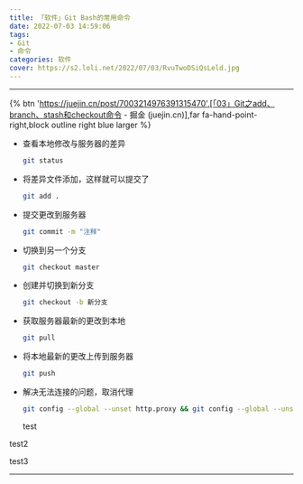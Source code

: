 ```yaml
---
title: 「软件」Git Bash的常用命令
date: 2022-07-03 14:59:06
tags:
- Git
- 命令
categories: 软件
cover: https://s2.loli.net/2022/07/03/RvuTwoDSiQsLeld.jpg 
---
```


---

{% btn 'https://juejin.cn/post/7003214976391315470',[「03」Git之add、branch、stash和checkout命令 - 掘金 (juejin.cn)],far fa-hand-point-right,block outline right blue larger %}

- 查看本地修改与服务器的差异

  ~~~bash
  git status
  ~~~

- 将差异文件添加，这样就可以提交了

  ~~~bash
  git add .
  ~~~

- 提交更改到服务器

  ~~~bash
  git commit -m "注释"
  ~~~

- 切换到另一个分支

  ~~~bash
  git checkout master
  ~~~

- 创建并切换到新分支

  ~~~bash
  git checkout -b 新分支
  ~~~

- 获取服务器最新的更改到本地

  ~~~bash
  git pull
  ~~~

- 将本地最新的更改上传到服务器

  ~~~bash
  git push
  ~~~

- 解决无法连接的问题，取消代理

  ~~~bash
  git config --global --unset http.proxy && git config --global --unset https.proxy
  ~~~

  
  
  test

test2

test3


---
